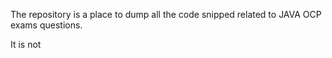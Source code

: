 The repository is a place to dump all the code snipped related to JAVA OCP exams questions.

It is not